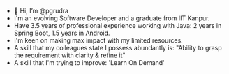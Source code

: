 - 👋 Hi, I’m @pgrudra
- I'm an evolving Software Developer and a graduate from IIT Kanpur.
- Have 3.5 years of professional experience working with Java: 2 years in Spring Boot, 1.5 years in Android.
- I'm keen on making max impact with my limited resources.
- A skill that my colleagues state I possess abundantly is: 
"Ability to grasp the requirement with clarity & refine it"
- A skill that I'm trying to improve:
'Learn On Demand'



<!---
pgrudra/pgrudra is a ✨ special ✨ repository because its `README.md` (this file) appears on your GitHub profile.
You can click the Preview link to take a look at your changes.
--->
